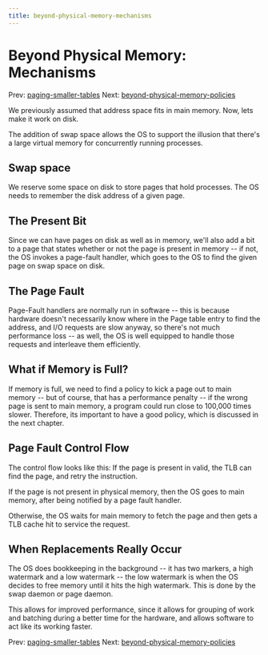 ```yaml
---
title: beyond-physical-memory-mechanisms
---
```


# Beyond Physical Memory: Mechanisms

Prev:
[paging-smaller-tables](paging-smaller-tables.md)
Next:
[beyond-physical-memory-policies](beyond-physical-memory-policies.md)

We previously assumed that address space fits in main memory. Now, lets
make it work on disk.

The addition of swap space allows the OS to support the illusion that
there's a large virtual memory for concurrently running processes.

## Swap space

We reserve some space on disk to store pages that hold processes. The OS
needs to remember the disk address of a given page.

## The Present Bit

Since we can have pages on disk as well as in memory, we'll also add
a bit to a page that states whether or not the page is present in memory
-- if not, the OS invokes a page-fault handler, which goes to the OS to
find the given page on swap space on disk.

## The Page Fault

Page-Fault handlers are normally run in software -- this is because
hardware doesn't necessarily know where in the Page table entry
to find the address, and I/O requests are slow anyway, so there's not
much performance loss -- as well, the OS is well equipped to handle
those requests and interleave them efficiently.

## What if Memory is Full?

If memory is full, we need to find a policy to kick a page out to main
memory -- but of course, that has a performance penalty -- if the wrong
page is sent to main memory, a program could run close to 100,000 times
slower. Therefore, its important to have a good policy, which is
discussed in the next chapter.

## Page Fault Control Flow

The control flow looks like this: If the page is present in valid, the
TLB can find the page, and retry the instruction.

If the page is not present in physical memory, then the OS goes to main
memory, after being notified by a page fault handler.

Otherwise, the OS waits for main memory to fetch the page and then gets
a TLB cache hit to service the request.

## When Replacements Really Occur

The OS does bookkeeping in the background -- it has two markers, a high
watermark and a low watermark -- the low watermark is when the OS
decides to free memory until it hits the high watermark. This is done by
the swap daemon or page daemon.

This allows for improved performance, since it allows for grouping of
work and batching during a better time for the hardware, and allows
software to act like its working faster.

Prev:
[paging-smaller-tables](paging-smaller-tables.md)
Next:
[beyond-physical-memory-policies](beyond-physical-memory-policies.md)
